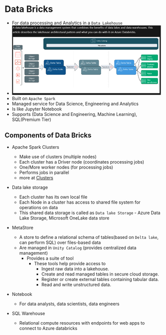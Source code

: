 # Data Bricks

- For data processing and Analytics in a `Data Lakehouse`
- ![Data Lakehouse](image.png)
- Built on `Apache Spark`
- Managed service for Data Science, Engineering and Analytics
- Is like Jupyter Notebook
- Supports (Data Science and Engineering, Machine Learning), SQL(Premium Tier)


## Components of Data Bricks
- Apache Spark Clusters
    - Make use of clusters (multiple nodes)
    - Each cluster has a Driver node (coordinates processing jobs)
    - One/More worker nodes (for processing jobs)
    - Performs jobs in parallel
    - more at [Clusters](https://learn.microsoft.com/en-us/azure/databricks/compute/)

- Data lake storage
    - Each cluster has its own local file
    - Each Node in a cluster has access to shared file system for operations on data
    - This shared data storage is called as `Data lake Storage` - Azure Data Lake Storage, Microsoft OneLake data store

- MetaStore
    - A store to define a relational schema of tables(based on `Delta lake`, can perform SQL) over files-based data
    - Are managed in `Unity Catalog` (provides centralized data management)
        - Provides a suite of tool
            - These tools help provide access to
                - Ingest raw data into a lakehouse.
                - Create and read managed tables in secure cloud storage.
                - Register or create external tables containing tabular data.
                - Read and write unstructured data.

- Notebook
    - For data analysts, data scientists, data engineers

- SQL Warehouse
    - Relational compute resources with endpoints for web apps to connect to Azure databricks